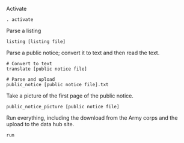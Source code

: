 Activate

    . activate

Parse a listing

    listing [listing file]

Parse a public notice; convert it to text and then read the text.

    # Convert to text
    translate [public notice file]

    # Parse and upload
    public_notice [public notice file].txt

Take a picture of the first page of the public notice.

    public_notice_picture [public notice file]

Run everything, including the download from the Army corps
and the upload to the data hub site.

    run
